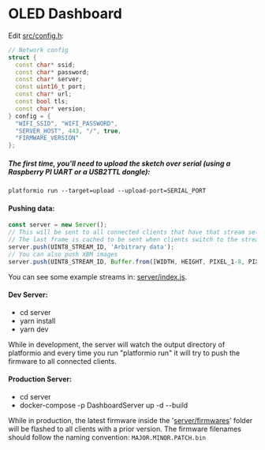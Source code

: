 OLED Dashboard
==============

Edit [src/config.h](src/config.h):
```c++
// Network config
struct {
  const char* ssid;
  const char* password;
  const char* server;
  const uint16_t port;
  const char* url;
  const bool tls;
  const char* version;
} config = {
  "WIFI_SSID", "WIFI_PASSWORD",
  "SERVER_HOST", 443, "/", true,
  "FIRMWARE_VERSION"
};
```

##### The first time, you'll need to upload the sketch over serial (using a Raspberry PI UART or a USB2TTL dongle):
`platformio run --target=upload --upload-port=SERIAL_PORT`

#### Pushing data:

```js
const server = new Server();
// This will be sent to all connected clients that have that stream selected
// The last frame is cached to be sent when clients switch to the stream
server.push(UINT8_STREAM_ID, 'Arbitrary data');
// You can also push XBM images
server.push(UINT8_STREAM_ID, Buffer.from([WIDTH, HEIGHT, PIXEL_1-8, PIXEL_9-16, ...]));
```

You can see some example streams in: [server/index.js](server/index.js).

#### Dev Server:

- cd server
- yarn install
- yarn dev

While in development, the server will watch the output directory of platformio and every time you run "platformio run" it will try to push the firmware to all connected clients.


#### Production Server:

- cd server
- docker-compose -p DashboardServer up -d --build

While in production, the latest firmware inside the '[server/firmwares](server/firmwares)' folder will be flashed to all clients with a prior version. The firmware filenames should follow the naming convention: `MAJOR.MINOR.PATCH.bin`
